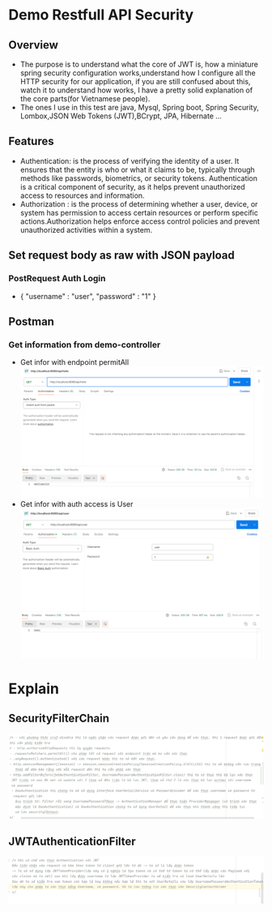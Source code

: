 # Demo Restfull API Security
## Overview
- The purpose is to understand what the core of JWT is, how a miniature spring security configuration works,understand how I configure all the HTTP security for our application, if you are still confused about this, watch it to understand how works, I have a pretty solid explanation of the core parts(for Vietnamese people).
-  The ones I use in this test are java, Mysql, Spring boot, Spring Security, Lombox,JSON Web Tokens (JWT),BCrypt, JPA, Hibernate ...
## Features
* Authentication: is the process of verifying the identity of a user. It ensures that the entity is who or what it claims to be, typically through methods like passwords, biometrics, or security tokens. Authentication is a critical component of security, as it helps prevent unauthorized access to resources and information.
* Authorization : is the process of determining whether a user, device, or system has permission to access certain resources or perform specific actions.Authorization helps enforce access control policies and prevent unauthorized activities within a system.
## Set request body as raw with JSON payload
### PostRequest Auth Login
 * {
  "username" : "user",
  "password" : "1"
  }
## Postman
### Get information from demo-controller
* Get infor with endpoint permitAll
![img.png](img.png)
* Get infor with auth access is User 
![img_1.png](img_1.png)
# Explain
## SecurityFilterChain
![img_2.png](img_2.png)
## JWTAuthenticationFilter
![img_3.png](img_3.png)
